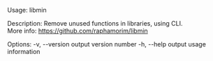 
Usage: libmin <source> <path>

Description: Remove unused functions in libraries, using CLI.  
More info: https://github.com/raphamorim/libmin

Options:
 -v, --version         output version number
 -h, --help            output usage information
